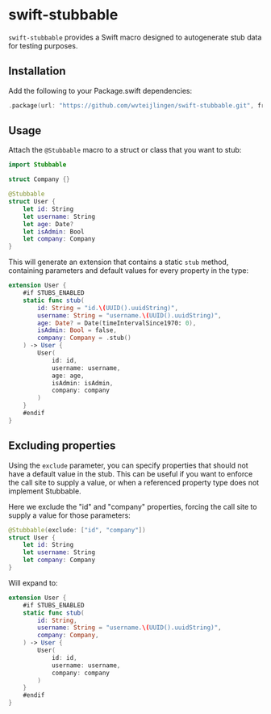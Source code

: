 # swift-stubbable

`swift-stubbable` provides a Swift macro designed to autogenerate stub data for testing purposes.

## Installation

Add the following to your Package.swift dependencies:

```swift
.package(url: "https://github.com/wvteijlingen/swift-stubbable.git", from: "0.1.0")
```

## Usage

Attach the `@Stubbable` macro to a struct or class that you want to stub:

```swift
import Stubbable

struct Company {}

@Stubbable
struct User {
    let id: String
    let username: String
    let age: Date?
    let isAdmin: Bool
    let company: Company
}
```

This will generate an extension that contains a static `stub` method, containing parameters and default values
for every property in the type:

```swift
extension User {
    #if STUBS_ENABLED
    static func stub(
        id: String = "id.\(UUID().uuidString)",
        username: String = "username.\(UUID().uuidString)",
        age: Date? = Date(timeIntervalSince1970: 0),
        isAdmin: Bool = false,
        company: Company = .stub()
    ) -> User {
        User(
            id: id,
            username: username,
            age: age,
            isAdmin: isAdmin,
            company: company
        )
    }
    #endif
}
```

## Excluding properties

Using the `exclude` parameter, you can specify properties that should not have a default value in the stub.
This can be useful if you want to enforce the call site to supply a value, or when a referenced property type
does not implement Stubbable.

Here we exclude the "id" and "company" properties, forcing the call site to supply a value for those parameters:

```swift
@Stubbable(exclude: ["id", "company"])
struct User {
    let id: String
    let username: String
    let company: Company
}
```

Will expand to:

```swift
extension User {
    #if STUBS_ENABLED
    static func stub(
        id: String,
        username: String = "username.\(UUID().uuidString)",
        company: Company,
    ) -> User {
        User(
            id: id,
            username: username,
            company: company
        )
    }
    #endif
}
```
